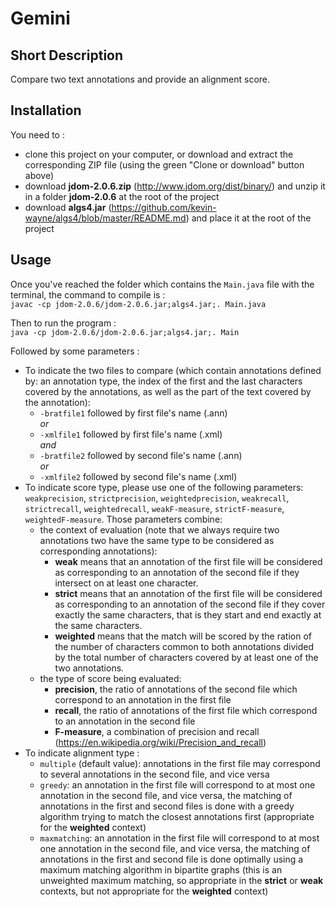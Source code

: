 # Gemini

## Short Description

Compare two text annotations and provide an alignment score.

## Installation

You need to :  
* clone this project on your computer, or download and extract the corresponding ZIP file (using the green "Clone or download" button above)
* download __jdom-2.0.6.zip__ (http://www.jdom.org/dist/binary/) and unzip it in a folder __jdom-2.0.6__ at the root of the project
* download __algs4.jar__ (https://github.com/kevin-wayne/algs4/blob/master/README.md) and place it at the root of the project 

## Usage

Once you've reached the folder which contains the `Main.java` file with the terminal, the command to compile is :  
`javac -cp jdom-2.0.6/jdom-2.0.6.jar;algs4.jar;. Main.java`  
  
Then to run the program :  
`java -cp jdom-2.0.6/jdom-2.0.6.jar;algs4.jar;. Main`  
  
Followed by some parameters :  
* To indicate the two files to compare (which contain annotations defined by: an annotation type, the index of the first and the last characters covered by the annotations, as well as the part of the text covered by the annotation):
   * `-bratfile1` followed by first file's name (.ann)  
   *or*
   * `-xmlfile1` followed by first file's name (.xml)  
   *and*
   * `-bratfile2` followed by second file's name (.ann)  
   *or*
   * `-xmlfile2` followed by second file's name (.xml)
* To indicate score type, please use one of the following parameters: `weakprecision`, `strictprecision`, `weightedprecision`, `weakrecall`, `strictrecall`, `weightedrecall`, `weakF-measure`, `strictF-measure`, `weightedF-measure`. Those parameters combine:
   * the context of evaluation (note that we always require two annotations two have the same type to be considered as corresponding annotations):
      * __weak__ means that an annotation of the first file will be considered as corresponding to an annotation of the second file if they intersect on at least one character.
      * __strict__ means that an annotation of the first file will be considered as corresponding to an annotation of the second file if they cover exactly the same characters, that is they start and end exactly at the same characters.
      * __weighted__ means that the match will be scored by the ration of the number of characters common to both annotations divided by the total number of characters covered by at least one of the two annotations.
   * the type of score being evaluated:
      * __precision__, the ratio of annotations of the second file which correspond to an annotation in the first file
      * __recall__, the ratio of annotations of the first file which correspond to an annotation in the second file
      * __F-measure__, a combination of precision and recall (https://en.wikipedia.org/wiki/Precision_and_recall)
* To indicate alignment type :
   * `multiple` (default value): annotations in the first file may correspond to several annotations in the second file, and vice versa
   * `greedy`: an annotation in the first file will correspond to at most one annotation in the second file, and vice versa, the matching of annotations in the first and second files is done with a greedy algorithm trying to match the closest annotations first (appropriate for the __weighted__ context)
   * `maxmatching`: an annotation in the first file will correspond to at most one annotation in the second file, and vice versa, the matching of annotations in the first and second file is done optimally using a maximum matching algorithm in bipartite graphs (this is an unweighted maximum matching, so appropriate in the __strict__ or __weak__ contexts, but not appropriate for the __weighted__ context)
